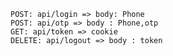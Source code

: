 ```POST: api/register => body: Phone
POST: api/login => body: Phone
POST: api/otp => body : Phone,otp
GET: api/token => cookie
DELETE: api/logout => body : token
```

